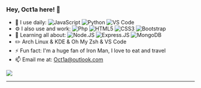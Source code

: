 ### Hey, Oct1a here! 👋

- 🚀 I use daily: ![JavaScript](https://img.shields.io/badge/-JavaScript-black?style=plastic&logo=javascript) ![Python](https://img.shields.io/badge/-Python-8fcfd1?-style=plastic&logo=Python) ![VS Code](https://img.shields.io/badge/-VS%20Code-007ACC?style=plastic&logo=visual-studio-code) 
- ⚙️ I also use and work: ![Php](https://img.shields.io/badge/-php-394989?style=plastic&logo=php) ![HTML5](https://img.shields.io/badge/-HTML5-E34F26?style=plastic&logo=html5&logoColor=white) ![CSS3](https://img.shields.io/badge/-CSS3-1572B6?style=plastic&logo=css3) ![Bootstrap](https://img.shields.io/badge/-Bootstrap-563D7C?style=plastic&logo=bootstrap)
- 🌱 Learning all about: ![Node.JS](https://img.shields.io/badge/-Node.JS-black?style=plastic&logo=Node.js) ![Express.JS](https://img.shields.io/badge/-Express.JS-c7b198?style=plastic&logo=Express.JS) ![MongoDB](https://img.shields.io/badge/-MongoDB-black?style=plastic&logo=mongodb)
- ✏️ Arch Linux & KDE & Oh My Zsh & VS Code
- ⚡️ Fun fact: I'm a huge fan of Iron Man, I love to eat and travel
- 📫 Email me at: Oct1a@outlook.com

![](https://github-readme-stats.vercel.app/api?username=Oct1a)

------

